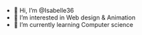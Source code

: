 - 👋 Hi, I’m @Isabelle36
- 👀 I’m interested in Web design & Animation
- 🌱 I’m currently learning Computer science


<!---
Isabelle36/Isabelle36 is a ✨ special ✨ repository because its `README.md` (this file) appears on your GitHub profile.
You can click the Preview link to take a look at your changes.
--->
